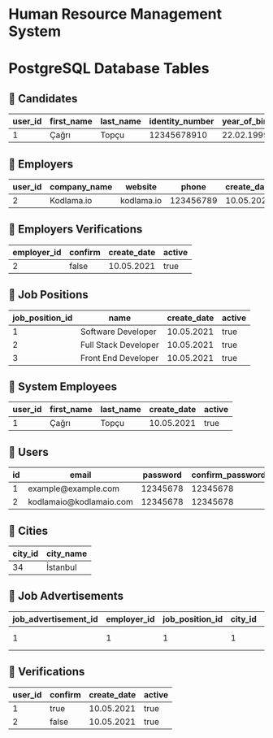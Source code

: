 # Human Resource Management System

# PostgreSQL Database Tables

## :pushpin: Candidates
<table>
    <thead>
        <tr> 
            <th>user_id</th>
            <th>first_name</th>
            <th>last_name</th>
            <th>identity_number</th>
            <th>year_of_birth</th>
            <th>create_date</th>
            <th>active</th>
        </tr>
    </thead>
    <tbody>
        <tr>
            <td>1</td>
            <td>Çağrı</td>
            <td>Topçu</td>
            <td>12345678910</td>
            <td>22.02.1999</td>
            <td>10.05.2021</td>
            <td>true</td>
        </tr>
    </tbody>
</table>

## :pushpin: Employers

<table>
    <thead>
        <tr>
            <th>user_id</th>
            <th>company_name</th>
            <th>website</th>
            <th>phone</th>
            <th>create_date</th>
            <th>active</th>
        </tr>
    </thead>
    <tbody>
        <tr>
            <td>2</td>
            <td>Kodlama.io</td>
            <td>kodlama.io</td>
            <td>123456789</td>
            <td>10.05.2021</td>
            <td>true</td>
        </tr>
    </tbody>
</table>

## :pushpin: Employers Verifications

<table>
    <thead>
        <tr>
            <th>employer_id</th>
            <th>confirm</th>
            <th>create_date</th>
            <th>active</th>
        </tr>
    </thead>
    <tbody>
        <tr>
            <td>2</td>
            <td>false</td>
            <td>10.05.2021</td>
            <td>true</td>
        </tr>
    </tbody>
</table>

## :pushpin: Job Positions

<table>
    <thead>
        <tr>
            <th>job_position_id</th>
            <th>name</th>
            <th>create_date</th>
            <th>active</th>
        </tr>
    </thead>
    <tbody>
        <tr>
            <td>1</td>
            <td>Software Developer</td>
            <td>10.05.2021</td>
            <td>true</td>
        </tr>
        <tr>
            <td>2</td>
            <td>Full Stack Developer</td>
            <td>10.05.2021</td>
            <td>true</td>
        </tr>
        <tr>
            <td>3</td>
            <td>Front End Developer</td>
            <td>10.05.2021</td>
            <td>true</td>
        </tr>
    </tbody>
</table>

## :pushpin: System Employees

<table>
    <thead>
        <tr>
            <th>user_id</th>
            <th>first_name</th>
            <th>last_name</th>
            <th>create_date</th>
            <th>active</th>
        </tr>
    </thead>
    <tbody>
        <tr>
            <td>1</td>
            <td>Çağrı</td>
            <td>Topçu</td>
            <td>10.05.2021</td>
            <td>true</td>
        </tr>
    </tbody>
</table>

## :pushpin: Users

<table>
    <thead>
        <tr>
            <th>id</th>
            <th>email</th>
            <th>password</th>
            <th>confirm_password</th>
            <th>create_date</th>
            <th>active</th>
        </tr>
    </thead>
    <tbody>
        <tr>
            <td>1</td>
            <td>example@example.com</td>
            <td>12345678</td>
            <td>12345678</td>
            <td>10.05.2021</td>
            <td>true</td>
        </tr>
        <tr>
            <td>2</td>
            <td>kodlamaio@kodlamaio.com</td>
            <td>12345678</td>
            <td>12345678</td>
            <td>10.05.2021</td>
            <td>true</td>
        </tr>
    </tbody>
</table>

##  :pushpin: Cities

<table>
    <thead>
        <tr>
            <th>city_id</th>
            <th>city_name</th>
        </tr>
    </thead>
    <tbody>
        <tr>
            <td>34</td>
            <td>İstanbul</td>
        </tr>
    </tbody>
</table>

## :pushpin: Job Advertisements

<table>
    <thead>
        <tr>
            <th>job_advertisement_id</th>
            <th>employer_id</th>
            <th>job_position_id</th>
            <th>city_id</th>
            <th>description</th>
            <th>salary_min</th>
            <th>salary_max</th>
            <th>number_of_open_job_position</th>
            <th>create_date</th>
            <th>active</th>
        </tr>
    </thead>
    <tbody>
        <tr>
            <td>1</td>
            <td>1</td>
            <td>1</td>
            <td>1</td>
            <td>Description 1</td>
            <td>2500</td>
            <td>3500</td>
            <td>5</td>
            <td>28/05/2021</td>
            <td>true</td>
        </tr>
    </tbody>
</table>

## :pushpin: Verifications

<table>
    <thead>
        <tr>
            <th>user_id</th>
            <th>confirm</th>
            <th>create_date</th>
            <th>active</th>
        </tr>
    </thead>
    <tbody>
        <tr>
            <td>1</td>
            <td>true</td>
            <td>10.05.2021</td>
            <td>true</td>
        </tr>
        <tr>
            <td>2</td>
            <td>false</td>
            <td>10.05.2021</td>
            <td>true</td>
        </tr>
    </tbody>
</table>
